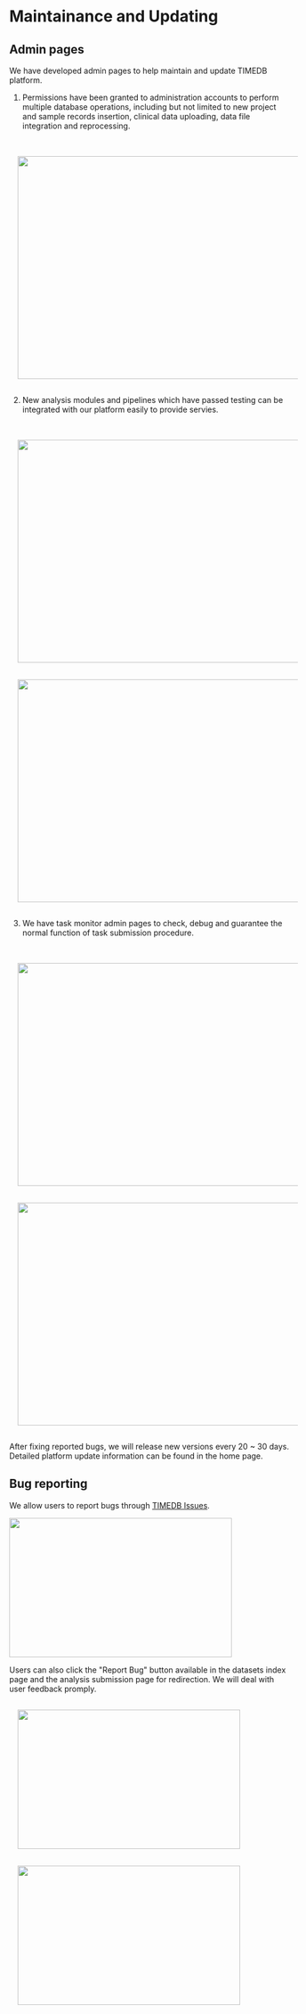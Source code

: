 # Maintainance and Updating

## Admin pages

We have developed admin pages to help maintain and update TIMEDB platform.</p>

1. Permissions have been granted to administration accounts to perform multiple database operations, including but not limited to new project and sample records insertion, clinical data uploading, data file integration and reprocessing.
<br>

<img src="../data/image/tutorial/admin_f1.png" style="width:600px; height: 400px; margin: 15px;">
<br>

    
2. New analysis modules and pipelines which have passed testing can be integrated with our platform easily to provide servies.
<br>

<img src="../data/image/tutorial/admin_f2.png" style="width:600px; height: 400px; margin: 15px;">
<img src="../data/image/tutorial/admin_f3.png" style="width:600px; height: 400px; margin: 15px;">
<br>


3. We have task monitor admin pages to check, debug and guarantee the normal function of task submission procedure.
<br>


<img src="../data/image/tutorial/admin_f4.png" style="width:600px; height: 400px; margin: 15px;">
<img src="../data/image/tutorial/admin_f5.png" style="width:600px; height: 400px; margin: 15px;">

<br>

After fixing reported bugs, we will release new versions every 20 ~ 30 days. Detailed platform update information can be found in the home page.

## Bug reporting

We allow users to report bugs through <a href="https://github.com/deepomicslab/TIMEDB/issues">TIMEDB Issues</a>.
                                            
<img src="../data/image/tutorial/github-issues.png" class="border-image enlargeImages" style="width: 400px; height: 250px;  margin-right:140px;">

Users can also click the "Report Bug" button available in the datasets index page and the analysis submission page for redirection. We will deal with user feedback promply.

<img src="/public/data/image/tutorial/bug-interface1.jpg" style="width: 400px; height: 250px;  margin:15px;">
<img src="/public/data/image/tutorial/bug-interface2.jpg" style="width: 400px; height: 250px; margin:15px;">